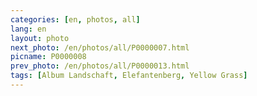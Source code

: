 ```yaml
---
categories: [en, photos, all]
lang: en
layout: photo
next_photo: /en/photos/all/P0000007.html
picname: P0000008
prev_photo: /en/photos/all/P0000013.html
tags: [Album Landschaft, Elefantenberg, Yellow Grass]
---
```

